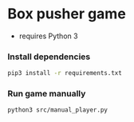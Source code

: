 # Box pusher game

- requires Python 3

### Install dependencies

```bash
pip3 install -r requirements.txt
```

### Run game manually

```bash
python3 src/manual_player.py
```